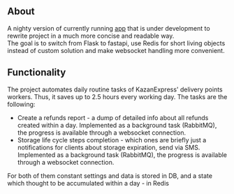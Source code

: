 ## About
A nighty version of currently running [app](http://wsmboost.com) that
is under development to rewrite project in a much more concise and
readable way.  
The goal is to switch from Flask to fastapi, use Redis
for short living objects instead of custom solution and make websocket
handling more convenient.

## Functionality
The project automates daily routine tasks of KazanExpress'
delivery points workers. Thus, it saves up to 2.5 hours every working day.
The tasks are the following:
- Create a refunds report - a dump of detailed info about all refunds
    created within a day. Implemented as a background task (RabbitMQ), the
    progress is available through a websocket connection.
- Storage life cycle steps completion - which ones are briefly just a
    notifications for clients about storage expiration, send via SMS.
    Implemented as a background task (RabbitMQ), the progress is available
    through a websocket connection.

For both of them constant settings and data is stored in DB, and a state
which thought to be accumulated within a day - in Redis

